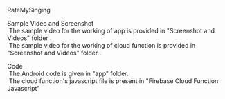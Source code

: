 RateMySinging

Sample Video and Screenshot<br/>
&nbsp;The sample video for the working of app is provided in "Screenshot and Videos" folder .<br/>
&nbsp;The sample video for the working of cloud function is provided in "Screenshot and Videos" folder .<br/>

Code<br/>
&nbsp;The Android code is given in "app" folder.<br/>
&nbsp;The cloud function's javascript file is present in "Firebase Cloud Function Javascript"<br/>
